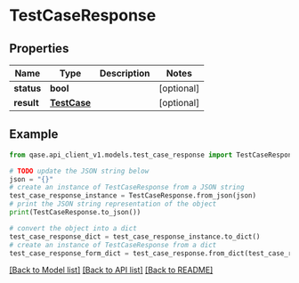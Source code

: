 # TestCaseResponse


## Properties

Name | Type | Description | Notes
------------ | ------------- | ------------- | -------------
**status** | **bool** |  | [optional] 
**result** | [**TestCase**](TestCase.md) |  | [optional] 

## Example

```python
from qase.api_client_v1.models.test_case_response import TestCaseResponse

# TODO update the JSON string below
json = "{}"
# create an instance of TestCaseResponse from a JSON string
test_case_response_instance = TestCaseResponse.from_json(json)
# print the JSON string representation of the object
print(TestCaseResponse.to_json())

# convert the object into a dict
test_case_response_dict = test_case_response_instance.to_dict()
# create an instance of TestCaseResponse from a dict
test_case_response_form_dict = test_case_response.from_dict(test_case_response_dict)
```
[[Back to Model list]](../README.md#documentation-for-models) [[Back to API list]](../README.md#documentation-for-api-endpoints) [[Back to README]](../README.md)


